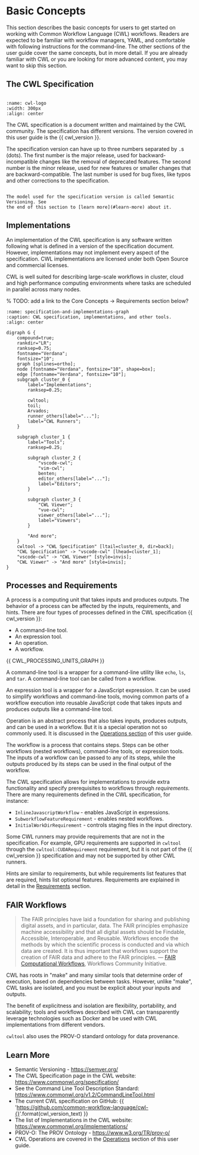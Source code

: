 # Basic Concepts

This section describes the basic concepts for users to get started on working with
Common Workflow Language (CWL) workflows. Readers are expected to be familiar
with workflow managers, YAML, and comfortable with following instructions for the
command-line. The other sections of the user guide cover the same concepts, but
in more detail. If you are already familiar with CWL or you are looking for more advanced
content, you may want to skip this section.

## The CWL Specification

```{include} /_includes/what-is-cwl.md
```

```{image} /_static/images/logos/cwl/CWL-Logo-HD-cropped2.png
:name: cwl-logo
:width: 300px
:align: center
```

The CWL specification is a document written and maintained by the CWL community.
The specification has different versions. The version covered in this user guide
is the {{ cwl_version }}.

The specification version can have up to three numbers separated by `.`s (dots).
The first number is the major release, used for backward-incompatible changes like
the removal of deprecated features. The second number is the minor release,
used for new features or smaller changes that are backward-compatible. The last number
is used for bug fixes, like typos and other corrections to the specification.

```{note}

The model used for the specification version is called Semantic Versioning. See
the end of this section to [learn more](#learn-more) about it.
```

## Implementations

An implementation of the CWL specification is any software written following
what is defined in a version of the specification document. However, implementations may
not implement every aspect of the specification. CWL implementations are
licensed under both Open Source and commercial licenses.

CWL is well suited for describing large-scale workflows in cluster,
cloud and high performance computing environments where tasks are scheduled
in parallel across many nodes.

% TODO: add a link to the Core Concepts -> Requirements section below?


```{graphviz}
:name: specification-and-implementations-graph
:caption: CWL specification, implementations, and other tools.
:align: center

digraph G {
    compound=true;
    rankdir="LR";
    ranksep=0.75;
    fontname="Verdana";
    fontsize="10";
    graph [splines=ortho];
    node [fontname="Verdana", fontsize="10", shape=box];
    edge [fontname="Verdana", fontsize="10"];
    subgraph cluster_0 {
        label="Implementations";
        ranksep=0.25;

        cwltool;
        toil;
        Arvados;
        runner_others[label="..."];
        label="CWL Runners";
    }

    subgraph cluster_1 {
        label="Tools";
        ranksep=0.25;

        subgraph cluster_2 {
            "vscode-cwl";
            "vim-cwl";
            benten;
            editor_others[label="..."];
            label="Editors";
        }

        subgraph cluster_3 {
            "CWL Viewer";
            "vue-cwl";
            viewer_others[label="..."];
            label="Viewers";
        }

        "And more";
    }
    cwltool -> "CWL Specification" [ltail=cluster_0, dir=back];
    "CWL Specification" -> "vscode-cwl" [lhead=cluster_1];
    "vscode-cwl" -> "CWL Viewer" [style=invis];
    "CWL Viewer" -> "And more" [style=invis];
}

```

## Processes and Requirements

A process is a computing unit that takes inputs and produces outputs. The
behavior of a process can be affected by the inputs, requirements, and hints.
There are four types of processes defined in the CWL specification
{{ cwl_version }}:

- A command-line tool.
- An expression tool.
- An operation.
- A workflow.

{{ CWL_PROCESSING_UNITS_GRAPH }}

A command-line tool is a wrapper for a command-line utility like `echo`,
`ls`, and `tar`. A command-line tool can be called from a workflow.

An expression tool is a wrapper for a JavaScript expression. It can
be used to simplify workflows and command-line tools, moving common
parts of a workflow execution into reusable JavaScript code that
takes inputs and produces outputs like a command-line tool.

Operation is an abstract process that also takes inputs, produces
outputs, and can be used in a workflow. But it is a special operation
not so commonly used. It is discussed in the [Operations section](../topics/operations.md) of this user guide.

The workflow is a process that contains steps. Steps can be other
workflows (nested workflows), command-line tools, or expression tools.
The inputs of a workflow can be passed to any of its steps, while
the outputs produced by its steps can be used in the final output
of the workflow.

The CWL specification allows for implementations to provide extra
functionality and specify prerequisites to workflows through *requirements*.
There are many requirements defined in the CWL specification, for instance:

- `InlineJavascriptWorkflow` - enables JavaScript in expressions.
- `SubworkflowFeatureRequirement` - enables nested workflows.
- `InitialWorkDirRequirement` - controls staging files in the input directory.

Some CWL runners may provide requirements that are not in the specification.
For example, GPU requirements are supported in `cwltool` through the
`cwltool:CUDARequirement` requirement, but it is not part of the
{{ cwl_version }} specification and may not be supported by other CWL
runners.

Hints are similar to requirements, but while requirements list features
that are required, hints list optional features. Requirements are explained
in detail in the [Requirements](../topics/requirements-and-hints.md) section.

## FAIR Workflows

> The FAIR principles have laid a foundation for sharing and publishing
> digital assets, and in particular, data. The FAIR principles emphasize
> machine accessibility and that all digital assets should be Findable,
> Accessible, Interoperable, and Reusable. Workflows encode the methods
> by which the scientific process is conducted and via which data are
> created. It is thus important that workflows support the creation
> of FAIR data and adhere to the FAIR principles.
> — [FAIR Computational Workflows](https://workflows.community/groups/fair/),
> Workflows Community Initiative.

CWL has roots in "make" and many similar tools that determine order of
execution, based on dependencies between tasks. However, unlike "make", CWL
tasks are isolated, and you must be explicit about your inputs and outputs.

The benefit of explicitness and isolation are flexibility, portability, and
scalability; tools and workflows described with CWL can transparently leverage
technologies such as Docker and be used with CWL implementations from different
vendors.

`cwltool` also uses the PROV-O standard ontology for data provenance.

## Learn More

- Semantic Versioning - <https://semver.org/>
- The CWL Specification page in the CWL website: <https://www.commonwl.org/specification/>
- See the Command Line Tool Description Standard: <https://www.commonwl.org/v1.2/CommandLineTool.html>
- The current CWL specification on GitHub: {{ '<https://github.com/common-workflow-language/cwl-{}>'.format(cwl_version_text) }}
- The list of Implementations in the CWL website: <https://www.commonwl.org/implementations/>
- PROV-O: The PROV Ontology - <https://www.w3.org/TR/prov-o/>
- CWL Operations are covered in the [Operations](../topics/operations.md) section of this user guide.

